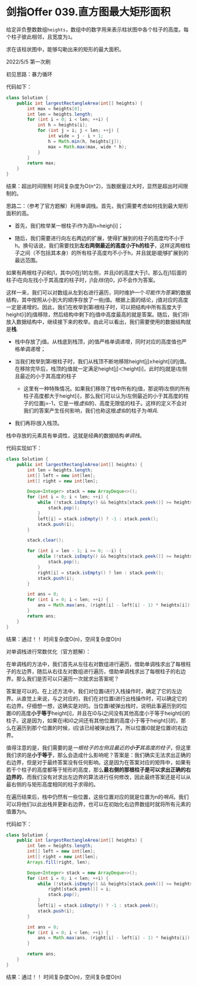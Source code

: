 # 剑指Offer 039.直方图最大矩形面积

给定非负整数数组`heights`，数组中的数字用来表示柱状图中各个柱子的高度。每个柱子彼此相邻，且宽度为`1`。

求在该柱状图中，能够勾勒出来的矩形的最大面积。

2022/5/5 第一次刷

初见思路：暴力循环

代码如下：

```java
class Solution {
    public int largestRectangleArea(int[] heights) {
        int max = heights[0];
        int len = heights.length;
        for (int i = 0; i < len; ++i) {
            int h = heights[i];
            for (int j = i; j < len; ++j) {
                int wide = j - i + 1;
                h = Math.min(h, heights[j]);
                max = Math.max(max, wide * h);
            }
        }
        return max;
    }
}
```

结果：超出时间限制  时间复杂度为O(n^2)，当数据量过大时，显然是超出时间限制的。

思路二：（参考了官方题解）利用单调栈。首先，我们需要考虑如何找到最大矩形面积的高。

- 首先，我们枚举某一根柱子i作为高h=heigh[i]；

- 随后，我们需要进行向左右两边的扩展，使得扩展到的柱子的高度均不小于h。换句话说，我们需要找到**左右两侧最近的高度小于h的柱子**，这样这两根柱子之间（不包括其本身）的所有柱子高度均不小于h，并且就是i能够扩展到的最远范围。

如果有两根柱子j0和j1，其中j0在j1的左侧，并且j0的高度大于j1，那么在j1后面的柱子i在向左找小于其高度的柱子时，j1会*挡住*j0，j0不会作为答案。

这样一来，我们可以对数组从左到右进行遍历，同时维护一个*可能作为答案*的数据结构，其中按照从小到大的顺序存放了一些j值。根据上面的结论，j值对应的高度一定是递增的。因此，我们在枚举到第i根柱子时，可以把结构中所有高度大于height[i]的j值移除，然后结构中剩下的j值中高度最高的就是答案。随后，我们将i放入数据结构中，继续接下来的枚举。由此可以看出，我们需要使用的数据结构就是**栈**.

- 栈中存放了j值。从栈底到栈顶，j的值严格单调递增，同时对应的高度值也严格单调递增；

- 当我们枚举到第i根柱子时，我们从栈顶不断地移除height[j]≥height[i]的j值。在移除完毕后，栈顶的j值就一定满足height[j]＜height[i]，此时的j就是i左侧且最近的小于其高度的柱子
  
  - 这里有一种特殊情况。如果我们移除了栈中所有的j值，那说明i左侧的所有柱子高度都大于height[i]，那么我们可以认为i左侧最近的小于其高度的柱子的位置j=-1，它是一根*虚拟*的、高度无限低的柱子。这样的定义不会对我们的答案产生任何影响，我们也称这根*虚拟*的柱子为*哨兵*.

- 我们再将i放入栈顶。

栈中存放的元素具有单调性，这就是经典的数据结构*单调栈*。

代码实现如下：

```java
class Solution {
    public int largestRectangleArea(int[] heights) {
        int len = heights.length;
        int[] left = new int[len];
        int[] right = new int[len];

        Deque<Integer> stack = new ArrayDeque<>();
        for (int i = 0; i < len; ++i) {
            while (!stack.isEmpty() && heights[stack.peek()] >= heights[i]) {
                stack.pop();
            }
            left[i] = stack.isEmpty() ? -1 : stack.peek();
            stack.push(i);
        }

        stack.clear();

        for (int i = len - 1; i >= 0; --i) {
            while (!stack.isEmpty() && heights[stack.peek()] >= heights[i]) {
                stack.pop();
            }
            right[i] = stack.isEmpty() ? len : stack.peek();
            stack.push(i);
        }

        int ans = 0;
        for (int i = 0; i < len; ++i) {
            ans = Math.max(ans, (right[i] - left[i] - 1) * heights[i]);
        }
        return ans;
    }
}
```

结果：通过！！ 时间复杂度O(n)，空间复杂度O(n)

对单调栈进行常数优化（官方题解）：

在单调栈的方法中，我们首先从左往右对数组进行遍历，借助单调栈求出了每根柱子的左边界，随后从右往左对数组进行遍历，借助单调栈求出了每根柱子的右边界。那么我们是否可以只遍历一次就求出答案呢？

答案是可以的。在上述方法中，我们对位置i进行入栈操作时，确定了它的左边界。从直觉上来说，与之对应的，我们在对位置i进行出栈操作时，可以确定它的右边界。仔细想一想，这确实是对的。当位置i被弹出栈时，说明此事遍历到的位置i0的高度**小于等于**height[i]，并且在i0与i之间没有其他高度小于等于height[i]的柱子。这是因为，如果在i和i0之间还有其他位置的高度小于等于height[i]的，那么在遍历到那个位置的时候，i应该已经被弹出栈了。所以位置i0就是位置i的右边界。

值得注意的是，我们需要的是*一根柱子的左侧且最近的**小于**其高度的柱子*，但这里我们求的是**小于等于**，那么会造成什么影响呢？答案是：我们确实无法求出正确的右边界，但是对于最终答案没有任何影响。这是因为在答案对应的矩阵中，如果有若干个柱子的高度都等于矩形的高度，那么**最右侧的那根柱子是可以求出正确的右边界的**，而我们没有对求出左边界的算法进行任何修改，因此最终答案还是可以从最右侧的与矩形高度相同的柱子求得的。

在遍历结束后，栈中仍然有一些位置，这些位置对应的就是位置为n的*哨兵*。我们可以将他们以此出栈并更新右边界，也可以在初始化右边界数组时就将所有元素的值置为n。

代码如下：

```java
class Solution {
    public int largestRectangleArea(int[] heights) {
        int len = heights.length;
        int[] left = new int[len];
        int[] right = new int[len];
        Arrays.fill(right, len);

        Deque<Integer> stack = new ArrayDeque<>();
        for (int i = 0; i < len; ++i) {
            while (!stack.isEmpty() && heights[stack.peek()] >= heights[i]) {
                right[stack.peek()] = i;
                stack.pop();
            }
            left[i] = stack.isEmpty() ? -1 : stack.peek();
            stack.push(i);
        }

        int ans = 0;
        for (int i = 0; i < len; ++i) {
            ans = Math.max(ans, (right[i] - left[i] - 1) * heights[i]);
        }

        return ans;
    }
}
```

结果：通过！！ 时间复杂度O(n)，空间复杂度O(n)


